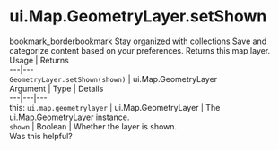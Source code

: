  
#  ui.Map.GeometryLayer.setShown
bookmark_borderbookmark Stay organized with collections  Save and categorize content based on your preferences.
Returns this map layer.
Usage | Returns  
---|---  
`GeometryLayer.setShown(shown)` | ui.Map.GeometryLayer  
Argument | Type | Details  
---|---|---  
this: `ui.map.geometrylayer` | ui.Map.GeometryLayer | The ui.Map.GeometryLayer instance.  
`shown` | Boolean | Whether the layer is shown.  
Was this helpful?
